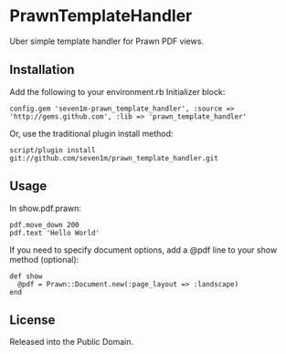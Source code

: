 PrawnTemplateHandler
====================

Uber simple template handler for Prawn PDF views.

Installation
------------

Add the following to your environment.rb Initializer block:

    config.gem 'seven1m-prawn_template_handler', :source => 'http://gems.github.com', :lib => 'prawn_template_handler'

Or, use the traditional plugin install method:

    script/plugin install git://github.com/seven1m/prawn_template_handler.git

Usage
-----

In show.pdf.prawn:

    pdf.move_down 200
    pdf.text 'Hello World'

If you need to specify document options, add a @pdf line to your show method (optional):

    def show
      @pdf = Prawn::Document.new(:page_layout => :landscape)
    end

License
-------

Released into the Public Domain.
